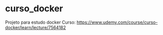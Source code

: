 # curso_docker
Projeto para estudo docker
Curso: https://www.udemy.com/course/curso-docker/learn/lecture/7564182
